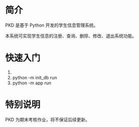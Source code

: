 # 简介

PKD 是基于 Python 开发的学生信息管理系统。

本系统可实现学生信息的注册、查询、删除、修改、退出系统功能。

# 快速入门
1. 
2. python -m init_db run
3. python -m app run

# 特别说明

PKD 为期末考核作业，将不保证后续更新。

# 
